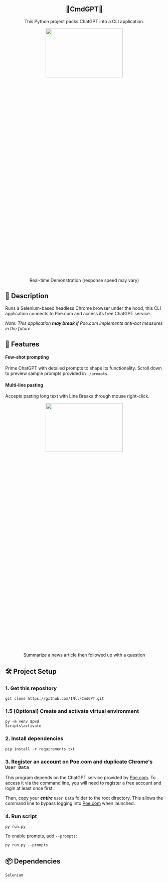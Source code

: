 <h2 align="center">🤖CmdGPT🔧</h2>
<p align="center">This Python project packs ChatGPT into a CLI application.
</p>
<div align="center"><img src="https://media.giphy.com/media/v1.Y2lkPTc5MGI3NjExZjBuaTBna3hraXA3YmZsb21ydWUybXVxYmp3ODIyZmVld2tsZDk2ZiZlcD12MV9pbnRlcm5hbF9naWZfYnlfaWQmY3Q9Zw/Xl11AkqgCrseiR8y2b/giphy.gif" width="70%" height="20%" /></div>
<p align="center">Real-time Demonstration (response speed may vary)</p>

## 📝 Description
Runs a Selenium-based headless Chrome browser under the hood, this CLI application connects to Poe.com and access its free ChatGPT service.

*Note: This application **may break** if Poe.com implements anti-bot measures in the future.*

## 🌟 Features
#### Few-shot prompting
Prime ChatGPT with detailed prompts to shape its functionality. Scroll down to preview sample prompts provided in `./prompts`.
#### Multi-line pasting
Accepts pasting long text with Line Breaks through mouse right-click.
<div align="center"><img src="https://media.giphy.com/media/v1.Y2lkPTc5MGI3NjExY2V0ZWFtMmk5ZW04YTNqcXJvM3BweHgyYWgxdTF5aDM3OHhoYzMyMyZlcD12MV9pbnRlcm5hbF9naWZfYnlfaWQmY3Q9Zw/o4aVPic0NmQq46FokR/giphy.gif" width="70%" height="20%" /></div>
<p align="center">Summarize a news article then followed up with a question</p>

##  🛠️ Project Setup
### 1. Get this repository
```
git clone https://github.com/INll/CmdGPT.git
```
### 1.5 (Optional) Create and activate virtual environment
```
py -m venv $pwd
Scripts\activate
```
### 2. Install dependencies
```
pip install -r requirements.txt
```
### 3. Register an account on Poe.com and duplicate Chrome's `User Data`
This program depends on the ChatGPT service provided by [Poe.com](https://poe.com/ChatGPT). To access it via the command line, you will need to register a free account and login at least once first.

Then, copy your ***entire*** `User Data`  folder to the root directory. This allows the command line to bypass logging into [Poe.com](https://poe.com/ChatGPT) when launched.
### 4. Run script
```
py run.py
```
To enable prompts, add `--prompts`:
```
py run.py --prompts
```
## 📦 Dependencies
```
Selenium
```
